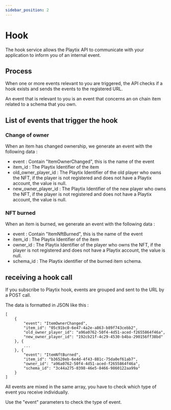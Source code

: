 ```yaml
---
sidebar_position: 2
---
```


# Hook

The hook service allows the Playtix API to communicate with your application to inform you of an internal event.

## Process

When one or more events relevant to you are triggered, the API checks if a hook exists and sends the events to the registered URL.

An event that is relevant to you is an event that concerns an on chain item related to a schema that you own.

## List of events that trigger the hook

### Change of owner

When an item has changed ownership, we generate an event with the following data :
* event : Contain "ItemOwnerChanged", this is the name of the event
* item_id : The Playtix Identifier of the item
* old_owner_player_id : The Playtix Identifier of the old player who owns the NFT, if the player is not registered and does not have a Playtix account, the value is null.
* new_owner_player_id : The Playtix Identifier of the new player who owns the NFT, if the player is not registered and does not have a Playtix account, the value is null.

### NFT burned

When an item is burned, we generate an event with the following data :
* event : Contain "ItemNftBurned", this is the name of the event
* item_id : The Playtix Identifier of the item
* owner_id : The Playtix Identifier of the player who owns the NFT, if the player is not registered and does not have a Playtix account, the value is null.
* schema_id : The Playtix identifier of the burned item schema.

## receiving a hook call

If you subscribe to Playtix hook, events are grouped and sent to the URL by a POST call.

The data is formatted in JSON like this :

```
[
    {
        "event": "ItemOwnerChanged",
        "item_id": "05c91bc0-6e47-4a2e-a863-b89f743cebb2",
        "old_owner_player_id": "a96a0762-50f4-4d51-aced-f2655864f46a",
        "new_owner_player_id": "192cb21f-4c29-4530-b4ba-290156ff38bd"
    }, {
        ...
    }, {
        "event": "ItemNftBurned",
        "item_id": "b36520eb-6e4d-4f43-881c-75da0ef61ab7",
        "owner_id": "a96a0762-50f4-4d51-aced-f2655864f46a",
        "schema_id": "3c44a275-0398-46e5-8466-9860122aa99a"
    }
]
```

All events are mixed in the same array, you have to check which type of event you receive individually.

Use the "event" parameters to check the type of event.